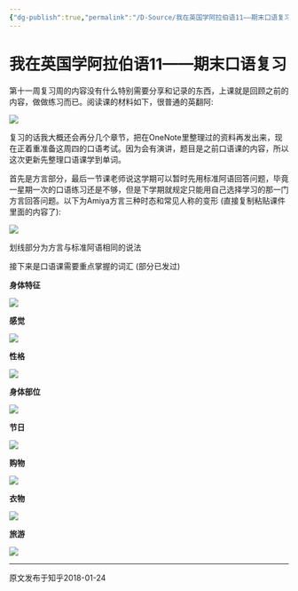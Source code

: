 ```yaml
---
{"dg-publish":true,"permalink":"/D-Source/我在英国学阿拉伯语11——期末口语复习/"}
---
```


# 我在英国学阿拉伯语11——期末口语复习

第十一周复习周的内容没有什么特别需要分享和记录的东西，上课就是回顾之前的内容，做做练习而已。阅读课的材料如下，很普通的英翻阿:

![](https://pic3.zhimg.com/80/v2-7b0816a61fd6f1309b4d016b0264b9ca_720w.webp)

复习的话我大概还会再分几个章节，把在OneNote里整理过的资料再发出来，现在正着重准备这周四的口语考试。因为会有演讲，题目是之前口语课的内容，所以这次更新先整理口语课学到单词。

  

首先是方言部分，最后一节课老师说这学期可以暂时先用标准阿语回答问题，毕竟一星期一次的口语练习还是不够，但是下学期就规定只能用自己选择学习的那一门方言回答问题。以下为Amiya方言三种时态和常见人称的变形 (直接复制粘贴课件里面的内容了):

![](https://pic2.zhimg.com/80/v2-753ba9f6600400b7e31e5f3ef42eab71_720w.webp)

划线部分为方言与标准阿语相同的说法

  

接下来是口语课需要重点掌握的词汇 (部分已发过)

**身体特征**

![](https://pic4.zhimg.com/80/v2-67018f647b148a1ca86daf1c1ad548db_720w.webp)

**感觉**

![](https://pic2.zhimg.com/80/v2-510dc93919fad553454987d6a8ac3b3d_720w.webp)

**性格**

![](https://pic4.zhimg.com/80/v2-9c297556e132a2d5614c827cc7e1f667_720w.webp)

**身体部位**

![](https://pic2.zhimg.com/80/v2-88f8ec08edc714daaf90b78f6f66c375_720w.webp)

**节日**

![](https://pic2.zhimg.com/80/v2-6abb6c78c00f0c400baf1931d3e47d99_720w.webp)

**购物**

![](https://pic3.zhimg.com/80/v2-605bcd22edd5ce4dc7f4b8abc1675652_720w.webp)

**衣物**

![](https://pic4.zhimg.com/80/v2-6bae7d9bfc286d4a8f8292ab55610f3f_720w.webp)

**旅游**

![](https://pic2.zhimg.com/80/v2-855b00fdac43d4382a46434b47bac47d_720w.webp)

---
原文发布于知乎2018-01-24